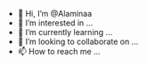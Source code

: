 - 👋 Hi, I’m @Alaminaa
- 👀 I’m interested in ...
- 🌱 I’m currently learning ...
- 💞️ I’m looking to collaborate on ...
- 📫 How to reach me ...

<!---
Alaminaa/Alaminaa is a ✨ special ✨ repository because its `README.md` (this file) appears on your GitHub profile.
You can click the Preview link to take a look at your changes.
--->
